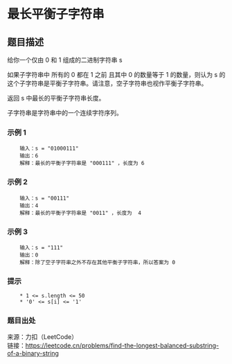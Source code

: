 # 最长平衡子字符串

## 题目描述

给你一个仅由 0 和 1 组成的二进制字符串 s

如果子字符串中 所有的 0 都在 1 之前 且其中 0 的数量等于 1 的数量，则认为 s 的这个子字符串是平衡子字符串。请注意，空子字符串也视作平衡子字符串。 

返回  s 中最长的平衡子字符串长度。

子字符串是字符串中的一个连续字符序列。

### 示例 1

```text
    输入：s = "01000111"
    输出：6
    解释：最长的平衡子字符串是 "000111" ，长度为 6
```

### 示例 2

```text
    输入：s = "00111"
    输出：4
    解释：最长的平衡子字符串是 "0011" ，长度为  4
```

### 示例 3

```text
    输入：s = "111"
    输出：0
    解释：除了空子字符串之外不存在其他平衡子字符串，所以答案为 0
```

### 提示

```text
    * 1 <= s.length <= 50
    * '0' <= s[i] <= '1'
```

### 题目出处

来源：力扣（LeetCode）  
链接：<https://leetcode.cn/problems/find-the-longest-balanced-substring-of-a-binary-string>
